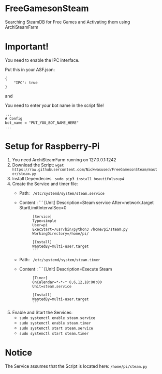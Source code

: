 # FreeGamesonSteam
Searching SteamDB for Free Games and Activating them using  ArchiSteamFarm 

# Important!
You need to enable the IPC interface.

Put this in your ASF.json:
```
{
	"IPC": true
}
```

and

You need to enter your bot name in the script file!
```
...
# Config
bot_name = "PUT_YOU_BOT_NAME_HERE"
...
```

# Setup for Raspberry-Pi

1. You need ArchiSteamFarm running on 127.0.0.1:1242
2. Download the Script: ``` wget https://raw.githubusercontent.com/Nickwasused/FreeGamesonSteam/master/steam.py ```
3. Install Dependecies ```  sudo pip3 install beautifulsoup4 ```
4. Create the Service and timer file:
	- Path: ``` /etc/systemd/system/steam.service```
	- Content : ``` 
				[Unit]
				Description=Steam service
				After=network.target
				StartLimitIntervalSec=0

				[Service]
				Type=simple
				User=pi
				ExecStart=/usr/bin/python3 /home/pi/steam.py
				WorkingDirectory=/home/pi/

				[Install]
				WantedBy=multi-user.target
				```
				
	- Path: ``` /etc/systemd/system/steam.timer```
	- Content : ``` 
				[Unit]
				Description=Execute Steam

				[Timer]
				OnCalendar=*-*-* 0,6,12,18:00:00
				Unit=steam.service

				[Install]
				WantedBy=multi-user.target
				```
5. Enable and Start the Services:
	- ``` sudo systemctl enable steam.service ```
	- ``` sudo systemctl enable steam.timer ```
	- ``` sudo systemctl start steam.service ```
	- ``` sudo systemctl start steam.timer ```

# Notice

The Service assumes that the Script is located here: ``` /home/pi/steam.py ```